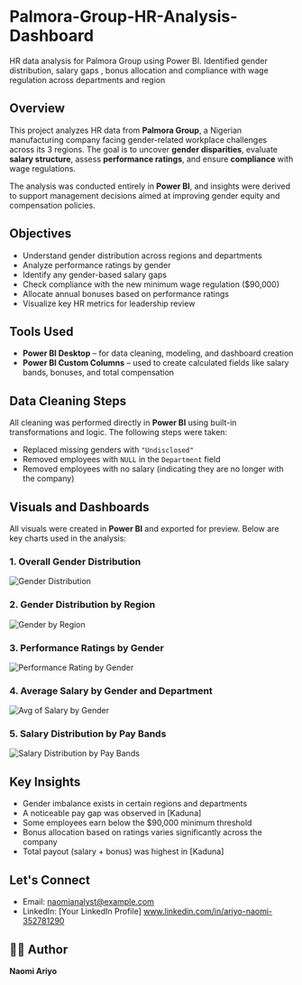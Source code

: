 # Palmora-Group-HR-Analysis-Dashboard
HR data analysis for Palmora Group using Power BI. Identified gender distribution, salary gaps , bonus allocation and compliance with wage regulation across departments and region

## Overview

This project analyzes HR data from **Palmora Group**, a Nigerian manufacturing company facing gender-related workplace challenges across its 3 regions. The goal is to uncover **gender disparities**, evaluate **salary structure**, assess **performance ratings**, and ensure **compliance** with wage regulations.

The analysis was conducted entirely in **Power BI**, and insights were derived to support management decisions aimed at improving gender equity and compensation policies.

##  Objectives

- Understand gender distribution across regions and departments
- Analyze performance ratings by gender
- Identify any gender-based salary gaps
- Check compliance with the new minimum wage regulation ($90,000)
- Allocate annual bonuses based on performance ratings
- Visualize key HR metrics for leadership review

##  Tools Used

- **Power BI Desktop** – for data cleaning, modeling, and dashboard creation
- **Power BI Custom Columns** – used to create calculated fields like salary bands, bonuses, and total compensation


##  Data Cleaning Steps

All cleaning was performed directly in **Power BI** using built-in transformations and logic. The following steps were taken:

- Replaced missing genders with `"Undisclosed"`
- Removed employees with `NULL` in the `Department` field
- Removed employees with no salary (indicating they are no longer with the company)

##  Visuals and Dashboards

All visuals were created in **Power BI** and exported for preview. Below are key charts used in the analysis:

### 1. Overall Gender Distribution
![Gender Distribution](https://github.com/user-attachments/assets/fa6a530d-1625-47eb-9941-445d73fe130a)

### 2. Gender Distribution by Region
![Gender by Region](https://github.com/user-attachments/assets/3a050f6f-aa24-47a8-be2a-9c41461540dd)

###  3. Performance Ratings by Gender
![Performance Rating by Gender](https://github.com/user-attachments/assets/dbabf496-62fe-470d-a71f-06fa7e4a32cf)

###  4. Average Salary by Gender and Department
![Avg of Salary by Gender](https://github.com/user-attachments/assets/be7b19ff-60aa-4a07-934c-81c92a158802)

###  5. Salary Distribution by Pay Bands
![Salary Distribution by Pay Bands](https://github.com/user-attachments/assets/c0019794-a621-4d83-8a48-840278b99c70)

##  Key Insights

- Gender imbalance exists in certain regions and departments
- A noticeable pay gap was observed in [Kaduna]
- Some employees earn below the $90,000 minimum threshold
- Bonus allocation based on ratings varies significantly across the company
- Total payout (salary + bonus) was highest in [Kaduna]

##  Let's Connect

-  Email: naomianalyst@example.com  
-  LinkedIn: [Your LinkedIn Profile] www.linkedin.com/in/ariyo-naomi-352781290

## 👩‍💻 Author

**Naomi Ariyo**   




